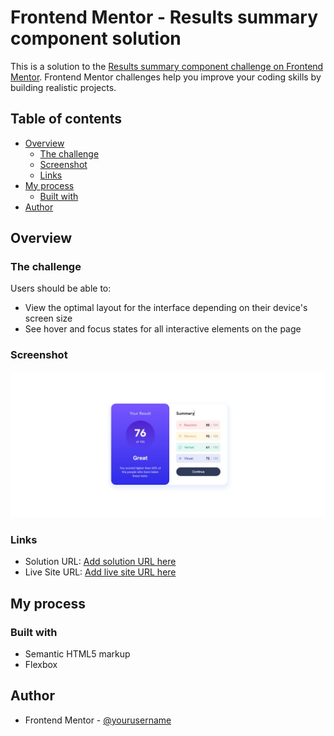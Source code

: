 # Frontend Mentor - Results summary component solution

This is a solution to the [Results summary component challenge on Frontend Mentor](https://www.frontendmentor.io/challenges/results-summary-component-CE_K6s0maV). Frontend Mentor challenges help you improve your coding skills by building realistic projects. 

## Table of contents

- [Overview](#overview)
  - [The challenge](#the-challenge)
  - [Screenshot](#screenshot)
  - [Links](#links)
- [My process](#my-process)
  - [Built with](#built-with)
- [Author](#author)

## Overview

### The challenge

Users should be able to:

- View the optimal layout for the interface depending on their device's screen size
- See hover and focus states for all interactive elements on the page

### Screenshot

![](./screenshot.jpg)


### Links

- Solution URL: [Add solution URL here](https://github.com/Viniciushenrique07/results-summary-component)
- Live Site URL: [Add live site URL here](https://Viniciushenrique07.github.io/results-summary-component)

## My process

### Built with

- Semantic HTML5 markup
- Flexbox


## Author

- Frontend Mentor - [@yourusername](https://www.frontendmentor.io/profile/Viniciushenrique07)
